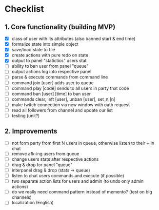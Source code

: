 # Checklist

## 1. Core functionality (building MVP)

- [x] class of user with its attributes (also banned start & end time)
- [x] formalize state into simple object
- [x] save/load state to file
- [x] create actions with pure redo on state
- [x] output to panel "statictics" users stat 
- [ ] ability to ban user from panel "queue"
- [ ] output actions log into respective panel
- [ ] parse & execute commands from command line
- [ ] command join [user] adds user to queue
- [ ] command play [code] sends to all users in party that code
- [ ] command ban [user] [time] to ban user
- [ ] commands clear, left [user], unban [user], set_n [n]
- [ ] make twitch connection via new window with oath request
- [ ] read all followers from channel and update our list
- [ ] testing (unit?)

## 2. Improvements

- [ ] not form party from first N users in queue, otherwise listen to their + in chat
- [ ] remove afk-ing users from queue
- [ ] change users stats after respective actions
- [ ] drag & drop for panel "queue"
- [ ] interpanel drag & drop (stats -> queue)
- [ ] listen to chat users commands and execute (if possible)
- [ ] two separate action lists for users and admin (to undo only admin actions)
- [ ] do we really need command pattern instead of memento? (test on big channels)
- [ ] localization (English)
